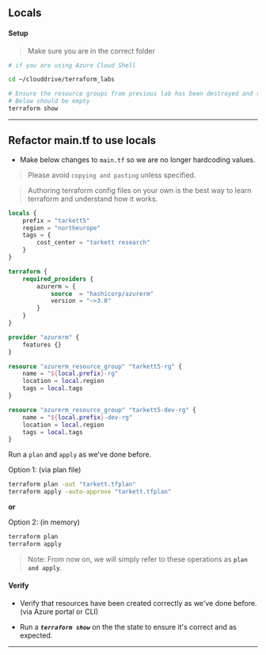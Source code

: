 ## Locals

#### Setup

> Make sure you are in the correct folder

```bash
# if you are using Azure Cloud Shell

cd ~/clouddrive/terraform_labs

# Ensure the resource groups from previous lab has been destroyed and tf state is clean
# Below should be empty
terraform show
```
---

## Refactor main.tf to use locals

* Make below changes to `main.tf` so we are no longer hardcoding values.

> Please avoid `copying and pasting` unless specified. 

> Authoring terraform config files on your own is the best way to learn terraform and understand how it works.


```terraform
locals {   
    prefix = "tarkett5"
    region = "northeurope"
    tags = {
        cost_center = "tarkett research"
    }
}

terraform {
    required_providers {
        azurerm = {
            source  = "hashicorp/azurerm"
            version = "~>3.0"
        }
    }
}

provider "azurerm" {
    features {}    
}

resource "azurerm_resource_group" "tarkett5-rg" {
    name = "${local.prefix}-rg"
    location = local.region
    tags = local.tags
}

resource "azurerm_resource_group" "tarkett5-dev-rg" {    
    name = "${local.prefix}-dev-rg"
    location = local.region
    tags = local.tags
}

```
Run a `plan` and `apply` as we've done before. 

Option 1: (via plan file)
```bash
terraform plan -out "tarkett.tfplan"
terraform apply -auto-approve "tarkett.tfplan" 
```

**or**

Option 2: (in memory)
```bash
terraform plan
terraform apply
```

> Note: From now on, we will simply refer to these operations as **`plan and apply`**.

#### Verify

* Verify that resources have been created correctly as we've done before. (via Azure portal or CLI)

* Run a **_`terraform show`_** on the the state to ensure it's correct and as expected.

----
